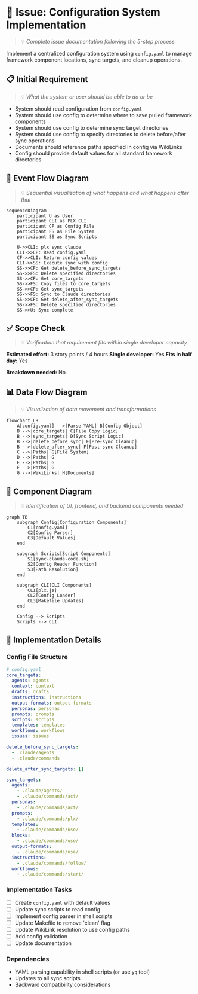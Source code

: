# 🎯 Issue: Configuration System Implementation
> 💡 *Complete issue documentation following the 5-step process*

Implement a centralized configuration system using `config.yaml` to manage framework component locations, sync targets, and cleanup operations.

## 📋 Initial Requirement
> 💡 *What the system or user should be able to do or be*

- System should read configuration from `config.yaml`
- System should use config to determine where to save pulled framework components
- System should use config to determine sync target directories
- System should use config to specify directories to delete before/after sync operations
- Documents should reference paths specified in config via WikiLinks
- Config should provide default values for all standard framework directories

## 🔄 Event Flow Diagram
> 💡 *Sequential visualization of what happens and what happens after that*

```mermaid
sequenceDiagram
    participant U as User
    participant CLI as PLX CLI
    participant CF as Config File
    participant FS as File System
    participant SS as Sync Scripts
    
    U->>CLI: plx sync claude
    CLI->>CF: Read config.yaml
    CF->>CLI: Return config values
    CLI->>SS: Execute sync with config
    SS->>CF: Get delete_before_sync_targets
    SS->>FS: Delete specified directories
    SS->>CF: Get core_targets
    SS->>FS: Copy files to core_targets
    SS->>CF: Get sync_targets
    SS->>FS: Sync to Claude directories
    SS->>CF: Get delete_after_sync_targets
    SS->>FS: Delete specified directories
    SS->>U: Sync complete
```

## ✅ Scope Check
> 💡 *Verification that requirement fits within single developer capacity*

**Estimated effort:** 3 story points / 4 hours
**Single developer:** Yes
**Fits in half day:** Yes

**Breakdown needed:** No

## 📊 Data Flow Diagram
> 💡 *Visualization of data movement and transformations*

```mermaid
flowchart LR
    A[config.yaml] -->|Parse YAML| B[Config Object]
    B -->|core_targets| C[File Copy Logic]
    B -->|sync_targets| D[Sync Script Logic]
    B -->|delete_before_sync| E[Pre-sync Cleanup]
    B -->|delete_after_sync| F[Post-sync Cleanup]
    C -->|Paths| G[File System]
    D -->|Paths| G
    E -->|Paths| G
    F -->|Paths| G
    G -->|WikiLinks| H[Documents]
```

## 🧩 Component Diagram
> 💡 *Identification of UI, frontend, and backend components needed*

```mermaid
graph TB
    subgraph Config[Configuration Components]
        C1[config.yaml]
        C2[Config Parser]
        C3[Default Values]
    end
    
    subgraph Scripts[Script Components]
        S1[sync-claude-code.sh]
        S2[Config Reader Function]
        S3[Path Resolution]
    end
    
    subgraph CLI[CLI Components]
        CL1[plx.js]
        CL2[Config Loader]
        CL3[Makefile Updates]
    end
    
    Config --> Scripts
    Scripts --> CLI
```

## 📝 Implementation Details

### Config File Structure
```yaml
# config.yaml
core_targets:
  agents: agents
  context: context
  drafts: drafts
  instructions: instructions
  output-formats: output-formats
  personas: personas
  prompts: prompts
  scripts: scripts
  templates: templates
  workflows: workflows
  issues: issues

delete_before_sync_targets:
  - .claude/agents
  - .claude/commands

delete_after_sync_targets: []

sync_targets:
  agents:
    - .claude/agents/
    - .claude/commands/act/
  personas:
    - .claude/commands/act/
  prompts:
    - .claude/commands/plx/
  templates:
    - .claude/commands/use/
  blocks:
    - .claude/commands/use/
  output-formats:
    - .claude/commands/use/
  instructions:
    - .claude/commands/follow/
  workflows:
    - .claude/commands/start/
```

### Implementation Tasks
- [ ] Create `config.yaml` with default values
- [ ] Update sync scripts to read config
- [ ] Implement config parser in shell scripts
- [ ] Update Makefile to remove 'clean' flag
- [ ] Update WikiLink resolution to use config paths
- [ ] Add config validation
- [ ] Update documentation

### Dependencies
- YAML parsing capability in shell scripts (or use `yq` tool)
- Updates to all sync scripts
- Backward compatibility considerations

